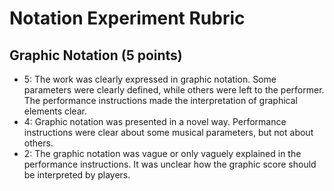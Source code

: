 # Notation Experiment Rubric

## Graphic Notation (5 points)

- 5: The work was clearly expressed in graphic notation. Some parameters were clearly defined, while others were left to the performer. The performance instructions made the interpretation of graphical elements clear.
- 4: Graphic notation was presented in a novel way. Performance instructions were clear about some musical parameters, but not about others.
- 2: The graphic notation was vague or only vaguely explained in the performance instructions. It was unclear how the graphic score should be interpreted by players.
